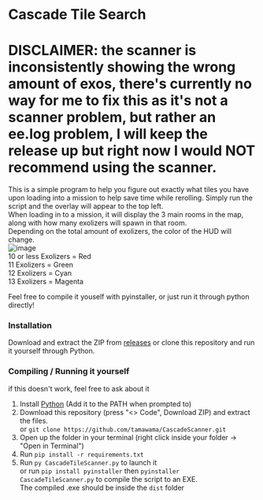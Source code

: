 # Cascade Tile Search  

# DISCLAIMER: the scanner is inconsistently showing the wrong amount of exos, there's currently no way for me to fix this as it's not a scanner problem, but rather an ee.log problem, I will keep the release up but right now I would NOT recommend using the scanner.


This is a simple program to help you figure out exactly what tiles you have upon loading into a mission to help save time while rerolling. Simply run the script and the overlay will appear to the top left.  
When loading in to a mission, it will display the 3 main rooms in the map, along with how many exolizers will spawn in that room.  
Depending on the total amount of exolizers, the color of the HUD will change.  
![image](https://github.com/user-attachments/assets/060c7008-2b52-40a8-acad-469bce6547a3)  
10 or less Exolizers = Red  
11 Exolizers = Green  
12 Exolizers = Cyan  
13 Exolizers = Magenta  

Feel free to compile it youself with pyinstaller, or just run it through python directly!

### Installation
Download and extract the ZIP from [releases](https://github.com/tamawama/CascadeScanner/releases) or clone this repository and run it yourself through Python.

### Compiling / Running it yourself
if this doesn't work, feel free to ask about it
1. Install [Python](https://www.python.org/downloads/) (Add it to the PATH when prompted to)
2. Download this repository (press "<> Code", Download ZIP) and extract the files.   
or `git clone https://github.com/tamawama/CascadeScanner.git`
3. Open up the folder in your terminal (right click inside your folder -> "Open in Terminal")
4. Run `pip install -r requirements.txt`
5. Run `py CascadeTileScanner.py` to launch it  
   or run `pip install pyinstaller` then `pyinstaller CascadeTileScanner.py` to compile the script to an EXE.  
   The compiled .exe should be inside the `dist` folder

